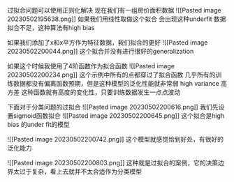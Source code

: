 过拟合问题可以使用正则化解决
现在我们有一组房价面积数据
![[Pasted image 20230502195638.png]]
如果我们用线性取做这个拟合
会出现这种underfit 数据 拟合不足，这种算法有high bias

如果我们添加了x和x平方作为特征数据，我们拟合的更好
![[Pasted image 20230502200044.png]]
这个拟合并没有进行很好的generalization

如果这个时候我使用了4阶函数作为拟合函数
![[Pasted image 20230502200234.png]]
这个示例中所有的点都穿过了拟合函数
几乎所有的训练数据都没有偏离函数预期，但是这种模型的泛化性能就非常弱
high variance 高方差
这种函数就有高度的变化性，只要训练数据发生一点点波动

下面对于分类问题的过拟合
![[Pasted image 20230502200616.png]]
我们先设置sigmoid函数拟合
![[Pasted image 20230502200645.png]]
这个拟合是high bias 的under fit的模型

![[Pasted image 20230502200742.png]]
这个模型就感觉恰到好处，有很好的泛化能力

![[Pasted image 20230502200803.png]]
这种就是过拟合的案例，它的决策边界太过于复杂，看上去就并不太合适作为分类模型

